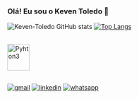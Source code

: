 ### Olá! Eu sou o Keven Toledo 👋

![Keven-Toledo GitHub stats](https://github-readme-stats.vercel.app/api?username=Keven-Toledo&show_icons=true&theme=algolia)
[![Top Langs](https://github-readme-stats.vercel.app/api/top-langs/?username=Keven-Toledo&layout=compact&theme=algolia)](https://github.com/Keven-Toledo/github-readme-stats)
<div style="display: inline_block"><br/>
  <img align="center" alt="Pyhton3" height="60" width="50" src="https://cdn.jsdelivr.net/gh/devicons/devicon/icons/python/python-original.svg" />
</div>

##

[![gmail](https://img.shields.io/badge/Gmail-D14836?style=for-the-badge&logo=gmail&logoColor=white)](mailto:keventoledo08@gmail.com)
[![linkedin](https://img.shields.io/badge/LinkedIn-0077B5?style=for-the-badge&logo=linkedin&logoColor=white)](https://www.linkedin.com/in/keven-toledo/)
[![whatsapp](https://img.shields.io/badge/WhatsApp-25D366?style=for-the-badge&logo=whatsapp&logoColor=white)](https://api.whatsapp.com/send?phone=5521985639744)
